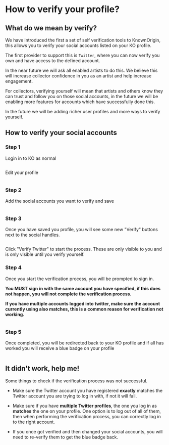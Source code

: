 # How to verify your profile?

## What do we mean by verify?

We have introduced the first a set of self verification tools to KnownOrigin, this allows you to verify your 
social accounts listed on your KO profile.

The first provider to support this is `Twitter`, where you can now verify you own and have access to the defined account.

In the near future we will ask all enabled artists to do this. 
We believe this will increase collector confidence in you as an artist and help increase engagement. 

For collectors, verifying yourself will mean that artists and others know they can trust and follow you on those social accounts, 
in the future we will be enabling more features for accounts which have successfully done this. 

In the future we will be adding richer user profiles and more ways to verify yourself.

## How to verify your social accounts

### Step 1

Login in to KO as normal

<img :src="$withBase('/user-social-verification/login-button.png')">

Edit your profile

<img :src="$withBase('/user-social-verification/edit-profile.png')">

### Step 2

Add the social accounts you want to verify and save

<img :src="$withBase('/user-social-verification/social-fields.png')">

### Step 3

Once you have saved you profile, you will see some new "Verify" buttons next to the social handles.

<img :src="$withBase('/user-social-verification/verify-buttons.png')">

Click "Verify Twitter" to start the process. These are only visible to you and is only visible until you verify yourself.

### Step 4

Once you start the verification process, you will be prompted to sign in. 

**You MUST sign in with the same account you have specified, if this does not happen, you will not complete the verification process.**

**If you have multiple accounts logged into twitter, make sure the account currently using also matches, this is a common reason for verification not working.**

<img :src="$withBase('/user-social-verification/twitter-tool-auth.png')">

### Step 5

Once completed, you will be redirected back to your KO profile and if all has worked you will receive a blue badge on your profile

<img :src="$withBase('/user-social-verification/verified-account.png')">

## It didn't work, help me!

Some things to check if the verification process was not successful.

* Make sure the Twitter account you have registered **exactly** matches the Twitter account you are trying to log in with, if not it will fail.

* Make sure if you have **multiple Twitter profiles**, the one you log in as **matches** the one on your profile. 
  One option is to log out of all of them, then when performing the verification process, you can correctly log in to the right account.

* If you once got verified and then changed your social accounts, you will need to re-verify them to get the blue badge back.
